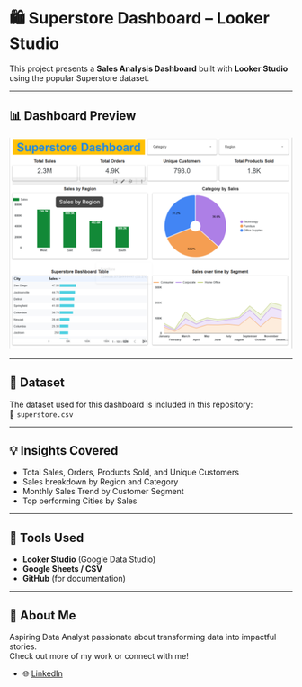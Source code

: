 # 🛍️ Superstore Dashboard – Looker Studio

This project presents a **Sales Analysis Dashboard** built with **Looker Studio** using the popular Superstore dataset.

---

## 📊 Dashboard Preview

![Superstore Dashboard](dashboard.png)

---

## 📁 Dataset

The dataset used for this dashboard is included in this repository:  
📄 `superstore.csv`

---

## 💡 Insights Covered

- Total Sales, Orders, Products Sold, and Unique Customers
- Sales breakdown by Region and Category
- Monthly Sales Trend by Customer Segment
- Top performing Cities by Sales

---

## 🔧 Tools Used

- **Looker Studio** (Google Data Studio)
- **Google Sheets / CSV**
- **GitHub** (for documentation)

---

## 📌 About Me

Aspiring Data Analyst passionate about transforming data into impactful stories.  
Check out more of my work or connect with me!

- 🌐 [LinkedIn](https://www.linkedin.com/in/YOUR_USERNAME/)
